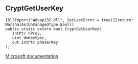 ## CryptGetUserKey

```
[DllImport("Advapi32.dll", SetLastError = true)][return: MarshalAs(UnmanagedType.Bool)]
public static extern bool CryptGetUserKey(
   IntPtr hProv,
   uint dwKeySpec,
   out IntPtr phUserKey
);
```

[Microsoft documentation](https://docs.microsoft.com/en-us/windows/win32/api/wincrypt/nf-wincrypt-cryptgetuserkey)
